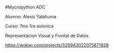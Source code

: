 #Mycropython ADC

Alumno: Alexis Yalahuma

Curso: 7mo 1ra avionica

Representacion Visual y Frontal de Datos

https://wokwi.com/projects/326943022075871828
